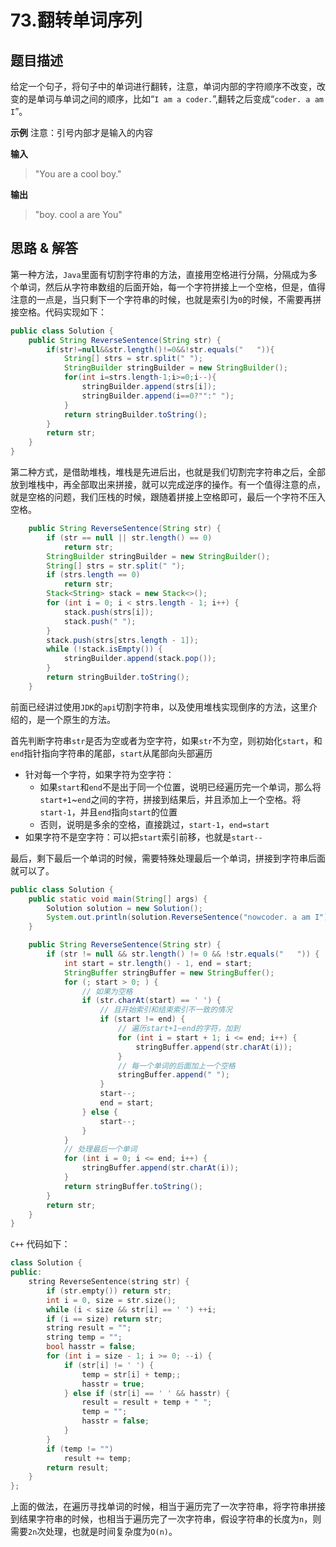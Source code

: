 # 73.翻转单词序列

## 题目描述
给定一个句子，将句子中的单词进行翻转，注意，单词内部的字符顺序不改变，改变的是单词与单词之间的顺序，比如“`I am a coder.`”,翻转之后变成“`coder. a am I`”。

**示例**
注意：引号内部才是输入的内容

**输入**
> "You are a cool boy."

**输出**
> "boy. cool a are You"

## 思路 & 解答

第一种方法，`Java`里面有切割字符串的方法，直接用空格进行分隔，分隔成为多个单词，然后从字符串数组的后面开始，每一个字符拼接上一个空格，但是，值得注意的一点是，当只剩下一个字符串的时候，也就是索引为`0`的时候，不需要再拼接空格。代码实现如下：
```java
public class Solution {
    public String ReverseSentence(String str) {
        if(str!=null&&str.length()!=0&&!str.equals("   ")){
            String[] strs = str.split(" ");
            StringBuilder stringBuilder = new StringBuilder();
            for(int i=strs.length-1;i>=0;i--){
                stringBuilder.append(strs[i]);
                stringBuilder.append(i==0?"":" ");
            }
            return stringBuilder.toString();
        }
        return str;
    }
}
```

第二种方式，是借助堆栈，堆栈是先进后出，也就是我们切割完字符串之后，全部放到堆栈中，再全部取出来拼接，就可以完成逆序的操作。有一个值得注意的点，就是空格的问题，我们压栈的时候，跟随着拼接上空格即可，最后一个字符不压入空格。

```java
    public String ReverseSentence(String str) {
        if (str == null || str.length() == 0)
            return str;
        StringBuilder stringBuilder = new StringBuilder();
        String[] strs = str.split(" ");
        if (strs.length == 0)
            return str;
        Stack<String> stack = new Stack<>();
        for (int i = 0; i < strs.length - 1; i++) {
            stack.push(strs[i]);
            stack.push(" ");
        }
        stack.push(strs[strs.length - 1]);
        while (!stack.isEmpty()) {
            stringBuilder.append(stack.pop());
        }
        return stringBuilder.toString();
    }
```

前面已经讲过使用`JDK`的`api`切割字符串，以及使用堆栈实现倒序的方法，这里介绍的，是一个原生的方法。

首先判断字符串`str`是否为空或者为空字符，如果`str`不为空，则初始化`start`，和`end`指针指向字符串的尾部，`start`从尾部向头部遍历
- 针对每一个字符，如果字符为空字符：
    - 如果`start`和`end`不是出于同一个位置，说明已经遍历完一个单词，那么将`start+1`~`end`之间的字符，拼接到结果后，并且添加上一个空格。将`start-1`，并且`end`指向`start`的位置
    - 否则，说明是多余的空格，直接跳过，`start-1`，`end=start`
- 如果字符不是空字符：可以把`start`索引前移，也就是`start--`

最后，剩下最后一个单词的时候，需要特殊处理最后一个单词，拼接到字符串后面就可以了。


```java
public class Solution {
    public static void main(String[] args) {
        Solution solution = new Solution();
        System.out.println(solution.ReverseSentence("nowcoder. a am I"));
    }

    public String ReverseSentence(String str) {
        if (str != null && str.length() != 0 && !str.equals("   ")) {
            int start = str.length() - 1, end = start;
            StringBuffer stringBuffer = new StringBuffer();
            for (; start > 0; ) {
                // 如果为空格
                if (str.charAt(start) == ' ') {
                    // 且开始索引和结束索引不一致的情况
                    if (start != end) {
                        // 遍历start+1~end的字符，加到
                        for (int i = start + 1; i <= end; i++) {
                            stringBuffer.append(str.charAt(i));
                        }
                        // 每一个单词的后面加上一个空格
                        stringBuffer.append(" ");
                    }
                    start--;
                    end = start;
                } else {
                    start--;
                }
            }
            // 处理最后一个单词
            for (int i = 0; i <= end; i++) {
                stringBuffer.append(str.charAt(i));
            }
            return stringBuffer.toString();
        }
        return str;
    }
}
```

`C++` 代码如下：

```C++
class Solution {
public:
    string ReverseSentence(string str) {
        if (str.empty()) return str;
        int i = 0, size = str.size();
        while (i < size && str[i] == ' ') ++i;
        if (i == size) return str;
        string result = "";
        string temp = "";
        bool hasstr = false;
        for (int i = size - 1; i >= 0; --i) {
            if (str[i] != ' ') {
                temp = str[i] + temp;;
                hasstr = true;
            } else if (str[i] == ' ' && hasstr) {
                result = result + temp + " ";
                temp = "";
                hasstr = false;
            }
        }
        if (temp != "")
            result += temp;
        return result;
    }
};
```

上面的做法，在遍历寻找单词的时候，相当于遍历完了一次字符串，将字符串拼接到结果字符串的时候，也相当于遍历完了一次字符串，假设字符串的长度为`n`，则需要`2n`次处理，也就是时间复杂度为`O(n)`。